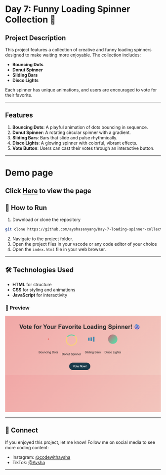 # Day 7: Funny Loading Spinner Collection 🎨  

## Project Description  
This project features a collection of creative and funny loading spinners designed to make waiting more enjoyable. The collection includes:  
- **Bouncing Dots**  
- **Donut Spinner**  
- **Sliding Bars**  
- **Disco Lights**  

Each spinner has unique animations, and users are encouraged to vote for their favorite.  

---

## Features  
1. **Bouncing Dots**: A playful animation of dots bouncing in sequence.  
2. **Donut Spinner**: A rotating circular spinner with a gradient.  
3. **Sliding Bars**: Bars that slide and pulse rhythmically.  
4. **Disco Lights**: A glowing spinner with colorful, vibrant effects.  
5. **Vote Button**: Users can cast their votes through an interactive button.  

---

# Demo page
Click [Here](https://ayshasanyang.github.io/Day-7-loading-spinner-collection/) to view the page
---

## 🚀 How to Run
1. Download or clone the repository
```bash
git clone https://github.com/ayshasanyang/Day-7-loading-spinner-collection.git
```
2. Navigate to the project folder.
3. Open the project files in your vscode or any code editor of your choice
4. Open the `index.html` file in your web browser.

---

## 🛠️ Technologies Used
- **HTML** for structure
- **CSS** for styling and animations
- **JavaScript** for interactivity

### 📸 Preview
![Gradient Background Generator Preview](img/Loading-Spinner-Collection.png)

---

## 📢 Connect
If you enjoyed this project, let me know! Follow me on social media to see more coding content:
- Instagram: [@codewithaysha](#)
- TikTok: [@Aysha](#)

---